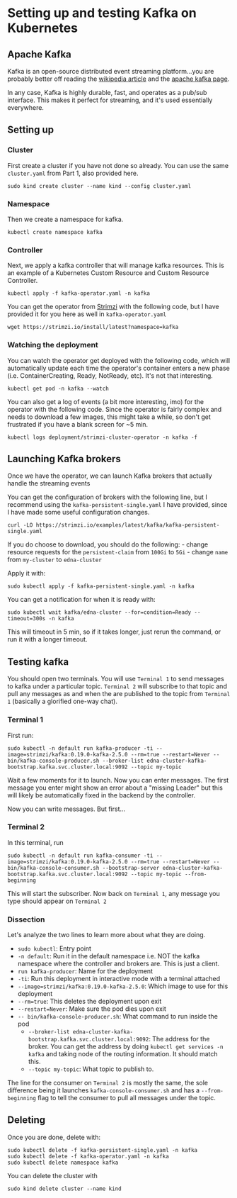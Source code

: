 # Setting up and testing Kafka on Kubernetes

## Apache Kafka
Kafka is an open-source distributed event streaming platform...you are probably better off reading the [wikipedia article](https://en.wikipedia.org/wiki/Apache_Kafka) and the [apache kafka page](https://kafka.apache.org/).

In any case, Kafka is highly durable, fast, and operates as a pub/sub interface. This makes it perfect for streaming, and it's used essentially everywhere.

## Setting up

### Cluster
First create a cluster if you have not done so already. You can use the same `cluster.yaml` from Part 1, also provided here.

```
sudo kind create cluster --name kind --config cluster.yaml
```

### Namespace
Then we create a namespace for kafka.

```
kubectl create namespace kafka
```

### Controller
Next, we apply a kafka controller that will manage kafka resources. This is an example of a Kubernetes Custom Resource and Custom Resource Controller.

```
kubectl apply -f kafka-operator.yaml -n kafka
```

You can get the operator from [Strimzi]('https://strimzi.io/') with the following code, but I have provided it for you here as well in `kafka-operator.yaml`

```
wget https://strimzi.io/install/latest?namespace=kafka
```

### Watching the deployment

You can watch the operator get deployed with the following code, which will automatically update each time the operator's container enters a new phase (i.e. ContainerCreating, Ready, NotReady, etc). It's not that interesting.

```
kubectl get pod -n kafka --watch
```

You can also get a log of events (a bit more interesting, imo) for the operator with the following code. Since the operator is fairly complex and needs to download a few images, this might take a while, so don't get frustrated if you have a blank screen for ~5 min.

```
kubectl logs deployment/strimzi-cluster-operator -n kafka -f
```

## Launching Kafka brokers
Once we have the operator, we can launch Kafka brokers that actually handle the streaming events

You can get the configuration of brokers with the following line, but I recommend using the `kafka-persistent-single.yaml` I have provided, since I have made some useful configuration changes.

```
curl -LO https://strimzi.io/examples/latest/kafka/kafka-persistent-single.yaml
```

If you do choose to download, you should do the following:
    - change resource requests for the `persistent-claim` from  `100Gi` to `5Gi`
    - change `name` from `my-cluster` to `edna-cluster`

Apply it with:

```
sudo kubectl apply -f kafka-persistent-single.yaml -n kafka
```

You can get a notification for when it is ready with:
```
sudo kubectl wait kafka/edna-cluster --for=condition=Ready --timeout=300s -n kafka 
```

This will timeout in 5 min, so if it takes longer, just rerun the command, or run it with a longer timeout.

## Testing kafka
You should open two terminals. You will use `Terminal 1` to send messages to kafka under a particular topic. `Terminal 2` will subscribe to that topic and pull any messages as and when the are published to the topic from `Terminal 1` (basically a glorified one-way chat).

### Terminal 1
First run:

```
sudo kubectl -n default run kafka-producer -ti --image=strimzi/kafka:0.19.0-kafka-2.5.0 --rm=true --restart=Never -- bin/kafka-console-producer.sh --broker-list edna-cluster-kafka-bootstrap.kafka.svc.cluster.local:9092 --topic my-topic
```

Wait a few moments for it to launch. Now you can enter messages. The first message you enter might show an error about a "missing Leader" but this will likely be automatically fixed in the backend by the controller.

Now you can write messages. But first...

### Terminal 2
In this terminal, run

```
sudo kubectl -n default run kafka-consumer -ti --image=strimzi/kafka:0.19.0-kafka-2.5.0 --rm=true --restart=Never -- bin/kafka-console-consumer.sh --bootstrap-server edna-cluster-kafka-bootstrap.kafka.svc.cluster.local:9092 --topic my-topic --from-beginning
```

This will start the subscriber. Now back on `Terminal 1`, any message you type should appear on `Terminal 2`

### Dissection
Let's analyze the two lines to learn more about what they are doing.

- `sudo kubectl`: Entry point
- `-n default`: Run it in the default namespace i.e. NOT the kafka namespace where the controller and brokers are. This is just a client.
- `run kafka-producer`: Name for the deployment
- `-ti`: Run this deployment in interactive mode with a terminal attached
- `--image=strimzi/kafka:0.19.0-kafka-2.5.0`: Which image to use for this deployment
- `--rm=true`: This deletes the deployment upon exit
- `--restart=Never`: Make sure the pod dies upon exit
- `-- bin/kafka-console-producer.sh`: What command to run inside the pod
    - `--broker-list edna-cluster-kafka-bootstrap.kafka.svc.cluster.local:9092`: The address for the broker. You can get the address by doing `kubectl get services -n kafka` and taking node of the routing information. It should match this.
    - `--topic my-topic`: What topic to publish to.

The line for the consumer on `Terminal 2` is mostly the same, the sole difference being it launches `kafka-console-consumer.sh` and has a `--from-beginning` flag to tell the consumer to pull all messages under the topic.

## Deleting
Once you are done, delete with:

```
sudo kubectl delete -f kafka-persistent-single.yaml -n kafka
sudo kubectl delete -f kafka-operator.yaml -n kafka
sudo kubectl delete namespace kafka
```

You can delete the cluster with 

```
sudo kind delete cluster --name kind
```